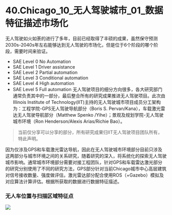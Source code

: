 # 40.Chicago_10_无人驾驶城市_01_数据特征描述市场化
无人驾驶如火如荼的进行了多年，目前已经取得了丰硕的成果，虽然保守预测2030s-2040s年左右能够达到无人驾驶的市场化，但是位于6个阶段的哪个阶段，需要时间来验证。
* SAE Level 0 No Automation
* SAE Level 1 Driver assistance
* SAE Level 2 Partial automation
* SAE Level 3 Conditional automation
* SAE Level 4 High automation
* SAE Level 5 Full automation
无人驾驶项目的细分方向很多，各大研究部门通常负责其中的一部分，最后整合所有的研究成果推进无人驾驶项目。此次由Illinois Institute of Technology(IIT)主持的无人驾驶城市项目成员分工架构为：工程学院-GPS无人驾驶导航部分（Boris S. Pervan/Kana），车载激光雷达无人驾驶导航部分（Matthew Spenko /Yihe）；景观及规划学院-无人驾驶城市环境（Ron Henderson/Alexis Arias/Richie Bao）。

> 当前仅分享可以分享的部分，所有研究成果归IIT无人驾驶项目团队所有，特此声明。

因为仅涉及GPS和车载激光雷达导航，因此在无人驾驶城市环境部分目前只涉及这两部分与城市环境之间的关系研究，随着研究的深入，将系统化的探索无人驾驶城市影响。通常城市环境部分需要对接工程团队，针对GPS和车载雷达激光部分的研究分别使用了不同的研究方法，GPS部分针对当前Chicago城市中心高层建筑对信号接收数量、强度做评估，激光雷达部分配合使用ROS（+Gazebo）模拟及对应算法计算评估。根据所获取的数据进行数据特征描述。

### 无人车位置与扫描区域特征点
![](https://github.com/richieBao/python-urbanPlanning/blob/master/images/40_01.png)

## 
